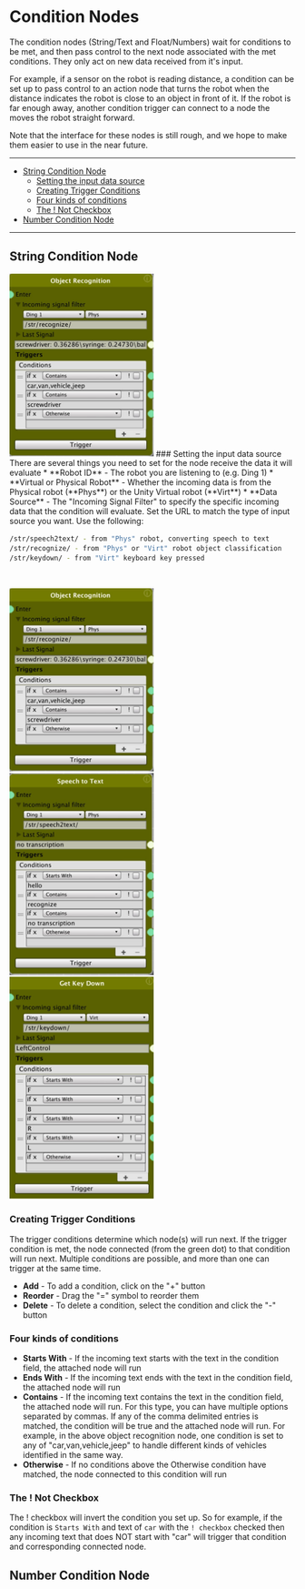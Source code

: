 # Condition Nodes

The condition nodes (String/Text and Float/Numbers) wait for conditions to be met, and then pass control to the next node associated with the met conditions. They only act on new data received from it's input.

For example, if a sensor on the robot is reading distance, a condition can be set up to pass control to an action node that turns the robot when the distance indicates the robot is close to an object in front of it. If the robot is far enough away, another condition trigger can connect to a node the moves the robot straight forward.

Note that the interface for these nodes is still rough, and we hope to make them easier to use in the near future.
_______________
<!-- TOC START min:2 max:3 link:true asterisk:false update:true -->
- [String Condition Node](#string-condition-node)
  - [Setting the input data source](#setting-the-input-data-source)
  - [Creating Trigger Conditions](#creating-trigger-conditions)
  - [Four kinds of conditions](#four-kinds-of-conditions)
  - [The ! Not Checkbox](#the--not-checkbox)
- [Number Condition Node](#number-condition-node)
<!-- TOC END -->
________________
## String Condition Node
<img src="images/StringCondition-objectRecognition2.jpg" width="254">
### Setting the input data source
There are several things you need to set for the node receive the data it will evaluate
* **Robot ID** - The robot you are listening to (e.g. Ding 1)
* **Virtual or Physical Robot** - Whether the incoming data is from the Physical robot (**Phys**) or the Unity Virtual robot (**Virt**)
* **Data Source** - The "Incoming Signal Filter" to specify the specific incoming data that the condition will evaluate. Set the URL to match the type of input source you want. Use the following:


``` bash
/str/speech2text/ - from "Phys" robot, converting speech to text
/str/recognize/ - from "Phys" or "Virt" robot object classification
/str/keydown/ - from "Virt" keyboard key pressed
```
&nbsp;

 <img src="images/StringCondition-objectRecognition2.jpg" width="254"><img src="images/StringCondition-speech2text.jpg" width="254"><img src="images/StringCondition-keydown.jpg" width="254">

### Creating Trigger Conditions
The trigger conditions determine which node(s) will run next. If the trigger condition is met, the node connected (from the green dot) to that condition will run next. Multiple conditions are possible, and more than one can trigger at the same time.

* **Add** - To add a condition, click on the "+" button
* **Reorder** - Drag the "=" symbol to reorder them
* **Delete** - To delete a condition, select the condition and click the "-" button

### Four kinds of conditions
* **Starts With** - If the incoming text starts with the text in the condition field, the attached node will run
* **Ends With** - If the incoming text ends with the text in the condition field, the attached node will run
* **Contains** - If the incoming text contains the text in the condition field, the attached node will run. For this type, you can have multiple options separated by commas. If any of the comma delimited entries is matched, the condition will be true and the attached node will run. For example, in the above object recognition node, one condition is set to any of "car,van,vehicle,jeep" to handle different kinds of vehicles identified in the same way.
* **Otherwise** - If no conditions above the Otherwise condition have matched, the node connected to this condition will run

### The ! Not Checkbox
The ! checkbox will invert the condition you set up. So for example, if the condition is `Starts With` and text of `car` with the `! checkbox` checked then any incoming text that does NOT start with "car" will trigger that condition and corresponding connected node.

## Number Condition Node
